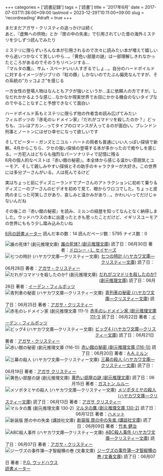 +++
categories = ['読書記録']
tags = ['読書']
title = '2017年6月'
date = 2017-07-03T11:38:00+09:00
lastmod = 2023-12-29T10:11:00+09:00
slug = 'recordreading'
#draft = true
+++

まだまだアガサ・クリスティの追っかけは続く 
<br>
あと、『虚無への供物』とか『匣の中の失楽』で引用されていた昔の海外ミステリを少しずつ読んでみたり 

ミステリに限らずいろんな本が引用されるので次々に読みたい本が増えて嬉しいやら追いつかなくて苦しいやら…。『黄色い部屋の謎』は一部理解しきれなかったところがあるのでそのうちリベンジする… 
<br>
『マルタの鷹』、サム・スペードいい人すぎるでしょ…。自分のハードボイルドに対するイメージがジブリの『紅の豚』しかないのでたぶん偏見なんですが、その系統の”カッコよさ”を感じる

一方女性の登場人物はなんともアクが強いというか…主に依頼人の方ですが。しなだれかかるような感じ…なかなか現実世界でお目にかかる機会のないタイプなのでやることなすこと予想できなくて面白い

ハードボイルド系もミステリに限らず他の作者含め読み広げてみたい 
<br>
フィルポッツの『赤毛のレドメイン家』『だれがコマドリを殺したのか？』どっちも、コレはアカン…ってタイプのロマンスが入ってるのが面白い。ブレンドン刑事とノートンにはぜひ幸せになって欲しいです

そしてピーター・ガンズとニコル・ハートの両者も普通にいい人っぽい探偵で新鮮。4月からこちら、クセの強い探偵の登場する本が多かったので癒やしを感じる。一方犯人はどちらも強烈なパーソナリティで記憶に残る 
<br>
6月の個人的なベストは『赤い館の秘密』。本全体から感じる温かい雰囲気とユーモア、そして親しみやすい探偵とその助手のキャラクターが大好き。この世界には多分プーさんがいる。人は死んでるけど 

実はちょっと前にディズニーランドでプーさんのアトラクションに初めて乗り＆ディズニーのプーさんのビデオを初めて見て、眼からウロコでした。ちょっと皮肉のまじった可笑しさがあり、哀しみと温かみがあり…。かわいいってだけじゃないんだね

その後この『赤い館の秘密』を読み、ミルンの経歴を知ってなんとなく納得しました。ウッドハウスの本に出逢ったときも思ったことだけど、イギリスユーモアの世界にももう少し踏み込みたいね
<br>

<a href="https://bookmeter.com/users/365033/summary/monthly">6月の読書メーター</a>
読んだ本の数：14
読んだページ数：5795
ナイス数：0

<a href="https://bookmeter.com/books/524811"><img style="margin: 0 5px 5px 0; border: 1px solid #dcdcdc;" src="https://images-na.ssl-images-amazon.com/images/I/61GPG17ENDL._SL75_.jpg" alt="誰の死体? (創元推理文庫)" align="left" /></a><a href="https://bookmeter.com/books/524811?title=%E8%AA%B0%E3%81%AE%E6%AD%BB%E4%BD%93%3F+%28%E5%89%B5%E5%85%83%E6%8E%A8%E7%90%86%E6%96%87%E5%BA%AB%29">誰の死体? (創元推理文庫)</a>
読了日：06月30日 著者：<a href="https://bookmeter.com/search?keyword=%E3%83%89%E3%83%AD%E3%82%B7%E3%83%BC%E3%83%BBL.+%E3%82%BB%E3%82%A4%E3%83%A4%E3%83%BC%E3%82%BA">ドロシー・L. セイヤーズ</a><br clear="left" /><a href="https://bookmeter.com/books/547252"><img style="margin: 0 5px 5px 0; border: 1px solid #dcdcdc;" src="https://images-na.ssl-images-amazon.com/images/I/51QSNC78AFL._SL75_.jpg" alt="七つの時計 (ハヤカワ文庫―クリスティー文庫)" align="left" /></a><a href="https://bookmeter.com/books/547252?title=%E4%B8%83%E3%81%A4%E3%81%AE%E6%99%82%E8%A8%88+%28%E3%83%8F%E3%83%A4%E3%82%AB%E3%83%AF%E6%96%87%E5%BA%AB%E2%80%95%E3%82%AF%E3%83%AA%E3%82%B9%E3%83%86%E3%82%A3%E3%83%BC%E6%96%87%E5%BA%AB%29">七つの時計 (ハヤカワ文庫―クリスティー文庫)</a>
読了日：06月28日 著者：<a href="https://bookmeter.com/search?keyword=%E3%82%A2%E3%82%AC%E3%82%B5%E3%83%BB%E3%82%AF%E3%83%AA%E3%82%B9%E3%83%86%E3%82%A3%E3%83%BC">アガサ・クリスティー</a><br clear="left" /><a href="https://bookmeter.com/books/9371807"><img style="margin: 0 5px 5px 0; border: 1px solid #dcdcdc;" src="https://images-na.ssl-images-amazon.com/images/I/51HLJe6G6SL._SL75_.jpg" alt="だれがコマドリを殺したのか? (創元推理文庫)" align="left" /></a><a href="https://bookmeter.com/books/9371807?title=%E3%81%A0%E3%82%8C%E3%81%8C%E3%82%B3%E3%83%9E%E3%83%89%E3%83%AA%E3%82%92%E6%AE%BA%E3%81%97%E3%81%9F%E3%81%AE%E3%81%8B%3F+%28%E5%89%B5%E5%85%83%E6%8E%A8%E7%90%86%E6%96%87%E5%BA%AB%29">だれがコマドリを殺したのか? (創元推理文庫)</a>
読了日：06月26日 著者：<a href="https://bookmeter.com/search?keyword=%E3%82%A4%E3%83%BC%E3%83%87%E3%83%B3%E3%83%BB%E3%83%95%E3%82%A3%E3%83%AB%E3%83%9D%E3%83%83%E3%83%84">イーデン・フィルポッツ</a><br clear="left" /><a href="https://bookmeter.com/books/547219"><img style="margin: 0 5px 5px 0; border: 1px solid #dcdcdc;" src="https://images-na.ssl-images-amazon.com/images/I/41CJQ86TR7L._SL75_.jpg" alt="青列車の秘密 (ハヤカワ文庫―クリスティー文庫)" align="left" /></a><a href="https://bookmeter.com/books/547219?title=%E9%9D%92%E5%88%97%E8%BB%8A%E3%81%AE%E7%A7%98%E5%AF%86+%28%E3%83%8F%E3%83%A4%E3%82%AB%E3%83%AF%E6%96%87%E5%BA%AB%E2%80%95%E3%82%AF%E3%83%AA%E3%82%B9%E3%83%86%E3%82%A3%E3%83%BC%E6%96%87%E5%BA%AB%29">青列車の秘密 (ハヤカワ文庫―クリスティー文庫)</a>
読了日：06月25日 著者：<a href="https://bookmeter.com/search?keyword=%E3%82%A2%E3%82%AC%E3%82%B5%E3%83%BB%E3%82%AF%E3%83%AA%E3%82%B9%E3%83%86%E3%82%A3%E3%83%BC">アガサ・クリスティー</a><br clear="left" /><a href="https://bookmeter.com/books/524638"><img style="margin: 0 5px 5px 0; border: 1px solid #dcdcdc;" src="https://images-na.ssl-images-amazon.com/images/I/51M9RK10C3L._SL75_.jpg" alt="赤毛のレドメイン家 (創元推理文庫 111-1)" align="left" /></a><a href="https://bookmeter.com/books/524638?title=%E8%B5%A4%E6%AF%9B%E3%81%AE%E3%83%AC%E3%83%89%E3%83%A1%E3%82%A4%E3%83%B3%E5%AE%B6+%28%E5%89%B5%E5%85%83%E6%8E%A8%E7%90%86%E6%96%87%E5%BA%AB+111-1%29">赤毛のレドメイン家 (創元推理文庫 111-1)</a>
読了日：06月22日 著者：<a href="https://bookmeter.com/search?keyword=%E3%82%A4%E3%83%BC%E3%83%87%E3%83%B3%E3%83%BB%E3%83%95%E3%82%A3%E3%83%AB%E3%83%9D%E3%83%83%E3%83%84">イーデン・フィルポッツ</a><br clear="left" /><a href="https://bookmeter.com/books/547218"><img style="margin: 0 5px 5px 0; border: 1px solid #dcdcdc;" src="https://images-na.ssl-images-amazon.com/images/I/517912MZ28L._SL75_.jpg" alt="ビッグ4 (ハヤカワ文庫―クリスティー文庫)" align="left" /></a><a href="https://bookmeter.com/books/547218?title=%E3%83%93%E3%83%83%E3%82%B04+%28%E3%83%8F%E3%83%A4%E3%82%AB%E3%83%AF%E6%96%87%E5%BA%AB%E2%80%95%E3%82%AF%E3%83%AA%E3%82%B9%E3%83%86%E3%82%A3%E3%83%BC%E6%96%87%E5%BA%AB%29">ビッグ4 (ハヤカワ文庫―クリスティー文庫)</a>
読了日：06月21日 著者：<a href="https://bookmeter.com/search?keyword=%E3%82%A2%E3%82%AC%E3%82%B5%E3%83%BB%E3%82%AF%E3%83%AA%E3%82%B9%E3%83%86%E3%82%A3%E3%83%BC">アガサ・クリスティー</a><br clear="left" /><a href="https://bookmeter.com/books/482567"><img style="margin: 0 5px 5px 0; border: 1px solid #dcdcdc;" src="https://images-na.ssl-images-amazon.com/images/I/517TRBZQ31L._SL75_.jpg" alt="赤い館の秘密 (創元推理文庫 (116-1))" align="left" /></a><a href="https://bookmeter.com/books/482567?title=%E8%B5%A4%E3%81%84%E9%A4%A8%E3%81%AE%E7%A7%98%E5%AF%86+%28%E5%89%B5%E5%85%83%E6%8E%A8%E7%90%86%E6%96%87%E5%BA%AB+%28116-1%29%29">赤い館の秘密 (創元推理文庫 (116-1))</a>
読了日：06月20日 著者：<a href="https://bookmeter.com/search?keyword=A.A.%E3%83%9F%E3%83%AB%E3%83%B3">A.A.ミルン</a><br clear="left" /><a href="https://bookmeter.com/books/574360"><img style="margin: 0 5px 5px 0; border: 1px solid #dcdcdc;" src="https://images-na.ssl-images-amazon.com/images/I/41KXBKTEBAL._SL75_.jpg" alt="三幕の殺人 (ハヤカワ文庫―クリスティー文庫)" align="left" /></a><a href="https://bookmeter.com/books/574360?title=%E4%B8%89%E5%B9%95%E3%81%AE%E6%AE%BA%E4%BA%BA+%28%E3%83%8F%E3%83%A4%E3%82%AB%E3%83%AF%E6%96%87%E5%BA%AB%E2%80%95%E3%82%AF%E3%83%AA%E3%82%B9%E3%83%86%E3%82%A3%E3%83%BC%E6%96%87%E5%BA%AB%29">三幕の殺人 (ハヤカワ文庫―クリスティー文庫)</a>
読了日：06月19日 著者：<a href="https://bookmeter.com/search?keyword=%E3%82%A2%E3%82%AC%E3%82%B5+%E3%82%AF%E3%83%AA%E3%82%B9%E3%83%86%E3%82%A3%E3%83%BC">アガサ クリスティー</a><br clear="left" /><a href="https://bookmeter.com/books/430191"><img style="margin: 0 5px 5px 0; border: 1px solid #dcdcdc;" src="https://images-na.ssl-images-amazon.com/images/I/51Iu92j8piL._SL75_.jpg" alt="黄色い部屋の謎 (創元推理文庫)" align="left" /></a><a href="https://bookmeter.com/books/430191?title=%E9%BB%84%E8%89%B2%E3%81%84%E9%83%A8%E5%B1%8B%E3%81%AE%E8%AC%8E+%28%E5%89%B5%E5%85%83%E6%8E%A8%E7%90%86%E6%96%87%E5%BA%AB%29">黄色い部屋の謎 (創元推理文庫)</a>
読了日：06月15日 著者：<a href="https://bookmeter.com/search?keyword=%E3%82%AC%E3%82%B9%E3%83%88%E3%83%B3+%E3%83%AB%E3%83%AB%E3%83%BC">ガストン ルルー</a><br clear="left" /><a href="https://bookmeter.com/books/574361"><img style="margin: 0 5px 5px 0; border: 1px solid #dcdcdc;" src="https://images-na.ssl-images-amazon.com/images/I/51GHTYZQYGL._SL75_.jpg" alt="メソポタミヤの殺人 (ハヤカワ文庫―クリスティー文庫)" align="left" /></a><a href="https://bookmeter.com/books/574361?title=%E3%83%A1%E3%82%BD%E3%83%9D%E3%82%BF%E3%83%9F%E3%83%A4%E3%81%AE%E6%AE%BA%E4%BA%BA+%28%E3%83%8F%E3%83%A4%E3%82%AB%E3%83%AF%E6%96%87%E5%BA%AB%E2%80%95%E3%82%AF%E3%83%AA%E3%82%B9%E3%83%86%E3%82%A3%E3%83%BC%E6%96%87%E5%BA%AB%29">メソポタミヤの殺人 (ハヤカワ文庫―クリスティー文庫)</a>
読了日：06月13日 著者：<a href="https://bookmeter.com/search?keyword=%E3%82%A2%E3%82%AC%E3%82%B5+%E3%82%AF%E3%83%AA%E3%82%B9%E3%83%86%E3%82%A3%E3%83%BC">アガサ クリスティー</a><br clear="left" /><a href="https://bookmeter.com/books/8373"><img style="margin: 0 5px 5px 0; border: 1px solid #dcdcdc;" src="https://images-na.ssl-images-amazon.com/images/I/519KFFDRYVL._SL75_.jpg" alt="マルタの鷹 (創元推理文庫 130-2)" align="left" /></a><a href="https://bookmeter.com/books/8373?title=%E3%83%9E%E3%83%AB%E3%82%BF%E3%81%AE%E9%B7%B9+%28%E5%89%B5%E5%85%83%E6%8E%A8%E7%90%86%E6%96%87%E5%BA%AB+130-2%29">マルタの鷹 (創元推理文庫 130-2)</a>
読了日：06月12日 著者：<a href="https://bookmeter.com/search?keyword=%E3%83%8F%E3%83%A1%E3%83%83%E3%83%88">ハメット</a><br clear="left" /><a href="https://bookmeter.com/books/10017787"><img style="margin: 0 5px 5px 0; border: 1px solid #dcdcdc;" src="https://images-na.ssl-images-amazon.com/images/I/51eK1eCKU3L._SL75_.jpg" alt="新装版 匣の中の失楽 (講談社文庫)" align="left" /></a><a href="https://bookmeter.com/books/10017787?title=%E6%96%B0%E8%A3%85%E7%89%88+%E5%8C%A3%E3%81%AE%E4%B8%AD%E3%81%AE%E5%A4%B1%E6%A5%BD+%28%E8%AC%9B%E8%AB%87%E7%A4%BE%E6%96%87%E5%BA%AB%29">新装版 匣の中の失楽 (講談社文庫)</a>
読了日：06月09日 著者：<a href="https://bookmeter.com/search?keyword=%E7%AB%B9%E6%9C%AC+%E5%81%A5%E6%B2%BB">竹本 健治</a><br clear="left" /><a href="https://bookmeter.com/books/548114"><img style="margin: 0 5px 5px 0; border: 1px solid #dcdcdc;" src="https://images-na.ssl-images-amazon.com/images/I/51PH2H3TS4L._SL75_.jpg" alt="ABC殺人事件 (ハヤカワ文庫―クリスティー文庫)" align="left" /></a><a href="https://bookmeter.com/books/548114?title=ABC%E6%AE%BA%E4%BA%BA%E4%BA%8B%E4%BB%B6+%28%E3%83%8F%E3%83%A4%E3%82%AB%E3%83%AF%E6%96%87%E5%BA%AB%E2%80%95%E3%82%AF%E3%83%AA%E3%82%B9%E3%83%86%E3%82%A3%E3%83%BC%E6%96%87%E5%BA%AB%29">ABC殺人事件 (ハヤカワ文庫―クリスティー文庫)</a>
読了日：06月07日 著者：<a href="https://bookmeter.com/search?keyword=%E3%82%A2%E3%82%AC%E3%82%B5%E3%83%BB%E3%82%AF%E3%83%AA%E3%82%B9%E3%83%86%E3%82%A3%E3%83%BC">アガサ・クリスティー</a><br clear="left" /><a href="https://bookmeter.com/books/3180520"><img style="margin: 0 5px 5px 0; border: 1px solid #dcdcdc;" src="https://images-na.ssl-images-amazon.com/images/I/51Col6-FgpL._SL75_.jpg" alt="ジーヴズの事件簿―才智縦横の巻 (文春文庫)" align="left" /></a><a href="https://bookmeter.com/books/3180520?title=%E3%82%B8%E3%83%BC%E3%83%B4%E3%82%BA%E3%81%AE%E4%BA%8B%E4%BB%B6%E7%B0%BF%E2%80%95%E6%89%8D%E6%99%BA%E7%B8%A6%E6%A8%AA%E3%81%AE%E5%B7%BB+%28%E6%96%87%E6%98%A5%E6%96%87%E5%BA%AB%29">ジーヴズの事件簿―才智縦横の巻 (文春文庫)</a>
読了日：06月07日 著者：<a href="https://bookmeter.com/search?keyword=P.G.+%E3%82%A6%E3%83%83%E3%83%89%E3%83%8F%E3%82%A6%E3%82%B9">P.G. ウッドハウス</a><br clear="left" /><a href="https://bookmeter.com/">読書メーター</a>